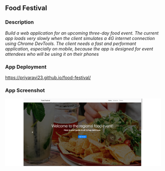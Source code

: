 ## Food Festival

### Description

*Build a web application for an upcoming three-day food event. The current app loads very slowly when the client simulates a 4G internet connection using Chrome DevTools. The client needs a fast and performant application, especially on mobile, because the app is designed for event attendees who will be using it on their phones*

### App Deployment

https://priyaravi23.github.io/food-festival/

### App Screenshot

![](images/food_festival.gif)